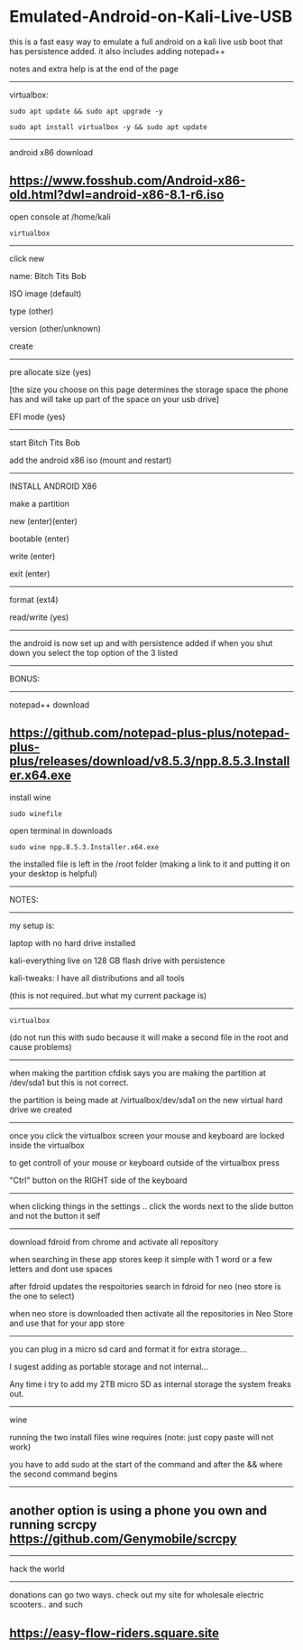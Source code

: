 # Emulated-Android-on-Kali-Live-USB

this is a fast easy way to emulate a full android on a kali live usb boot that has persistence added. it also includes adding notepad++

notes and extra help is at the end of the page
________________________
virtualbox:
~~~~~~~~
sudo apt update && sudo apt upgrade -y
~~~~~~~~
~~~~~~~~
sudo apt install virtualbox -y && sudo apt update 
~~~~~~~~
________________________
android x86 download

https://www.fosshub.com/Android-x86-old.html?dwl=android-x86-8.1-r6.iso
------------
open console at /home/kali
~~~~
virtualbox
~~~~
____________________
click new

name: Bitch Tits Bob

ISO image (default)

type (other)

version (other/unknown)

create
________________________
pre allocate size (yes)   

[the size you choose on this page determines the storage space the phone has and will take up part of the space on your usb drive]

EFI mode (yes)
________________________
start Bitch Tits Bob

add the android x86 iso (mount and restart)
________________________
INSTALL ANDROID X86

make a partition

new (enter)(enter)

bootable (enter)

write (enter)

exit (enter)
________________________
format (ext4)

read/write (yes)
________________________
the android is now set up and with persistence added if when you shut down you select the top option of the 3 listed

________________________
BONUS:
________________________
notepad++ download

https://github.com/notepad-plus-plus/notepad-plus-plus/releases/download/v8.5.3/npp.8.5.3.Installer.x64.exe
----------
install wine 
~~~~~~
sudo winefile
~~~~~~
open terminal in downloads
~~~~~~
sudo wine npp.8.5.3.Installer.x64.exe
~~~~~~
the installed file is left in the /root folder (making a link to it and putting it on your desktop is helpful)

________________________
NOTES:
________________________
my setup is:

laptop with no hard drive installed

kali-everything live on 128 GB flash drive with persistence

kali-tweaks: I have all distributions and all tools

(this is not required..but what my current package is)
________________________
~~~~
virtualbox
~~~~
(do not run this with sudo because it will make a second file in the root and cause problems)
________________________
when making the partition cfdisk says you are making the partition at /dev/sda1 but this is not correct.

the partition is being made at /virtualbox/dev/sda1 on the new virtual hard drive we created
________________________
once you click the virtualbox screen your mouse and keyboard are locked inside the virtualbox

to get controll of your mouse or keyboard outside of the virtualbox press 

"Ctrl" button on the RIGHT side of the keyboard
________________________
when clicking things in the settings .. click the words next to the slide button and not the button it self
________________________
download fdroid from chrome and activate all repository

when searching in these app stores keep it simple with 1 word or a few letters and dont use spaces

after fdroid updates the respoitories search in fdroid for neo   (neo store is the one to select)

when neo store is downloaded then activate all the repositories in Neo Store and use that for your app store
________________________
you can plug in a micro sd card and format it for extra storage...

I sugest adding as portable storage and not internal...

Any time i try to add my 2TB micro SD as internal storage the system freaks out. 
________________________
wine 

running the two install files wine requires (note: just copy paste will not work)

you have to add sudo at the start of the command and after the && where the second command begins
________________________
another option is using a phone you own and running scrcpy  
https://github.com/Genymobile/scrcpy
----------------
________________________
hack the world
________________________
donations can go two ways. check out my site for wholesale electric scooters.. and such

https://easy-flow-riders.square.site
----------------

